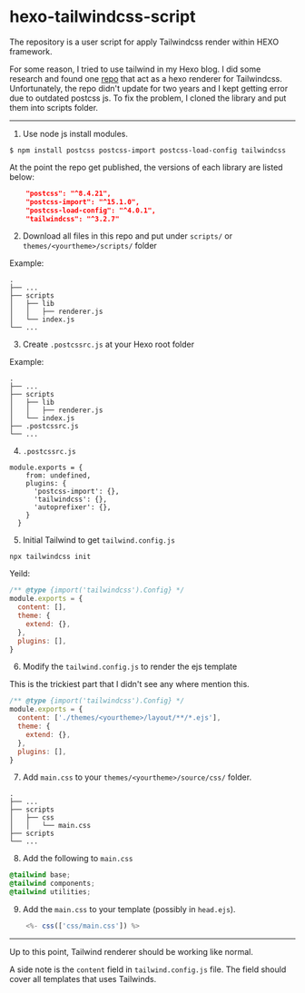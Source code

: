 # hexo-tailwindcss-script
The repository is a user script for apply Tailwindcss render within HEXO framework.

For some reason, I tried to use tailwind in my Hexo blog. I did some research and found one [repo](https://github.com/bennyxguo/hexo-renderer-tailwindcss) that act as a hexo renderer for Tailwindcss. Unfortunately, the repo didn't update for two years and I kept getting error due to outdated postcss js. To fix the problem, I cloned the library and put them into scripts folder.

---
1. Use node js install modules.
```shell
$ npm install postcss postcss-import postcss-load-config tailwindcss
```

At the point the repo get published, the versions of each library are listed below:

``` json
    "postcss": "^8.4.21",
    "postcss-import": "^15.1.0",
    "postcss-load-config": "^4.0.1",
    "tailwindcss": "^3.2.7"
```

2. Download all files in this repo and put under `scripts/` or `themes/<yourtheme>/scripts/` folder

Example:
```
.
├── ...
├── scripts
│   ├── lib
│   │   ├── renderer.js
│   └── index.js
└── ...
```

3. Create `.postcssrc.js` at your Hexo root folder

Example:
```
.
├── ...
├── scripts
│   ├── lib
│   │   ├── renderer.js
│   └── index.js
├── .postcssrc.js
└── ...
```

4. `.postcssrc.js` 

```
module.exports = {
    from: undefined,
    plugins: {
      'postcss-import': {},
      'tailwindcss': {},
      'autoprefixer': {},
    }
  }
```

5. Initial Tailwind to get `tailwind.config.js`

```shell
npx tailwindcss init
```

Yeild:

```js
/** @type {import('tailwindcss').Config} */
module.exports = {
  content: [],
  theme: {
    extend: {},
  },
  plugins: [],
}
```

6. Modify the `tailwind.config.js` to render the ejs template

This is the trickiest part that I didn't see any where mention this.

```js
/** @type {import('tailwindcss').Config} */
module.exports = {
  content: ['./themes/<yourtheme>/layout/**/*.ejs'],
  theme: {
    extend: {},
  },
  plugins: [],
}
```

7. Add `main.css` to your `themes/<yourtheme>/source/css/` folder.

```
.
├── ...
├── scripts
│   ├── css
│   │   └── main.css
├── scripts
└── ...
```

8. Add the following to `main.css`

``` css
@tailwind base;
@tailwind components;
@tailwind utilities;
```

9. Add the `main.css` to your template (possibly in `head.ejs`).
```js
    <%- css(['css/main.css']) %> 
```

---

Up to this point, Tailwind renderer should be working like normal. 

A side note is the `content` field in `tailwind.config.js` file. The field should cover all templates that uses Tailwinds.


